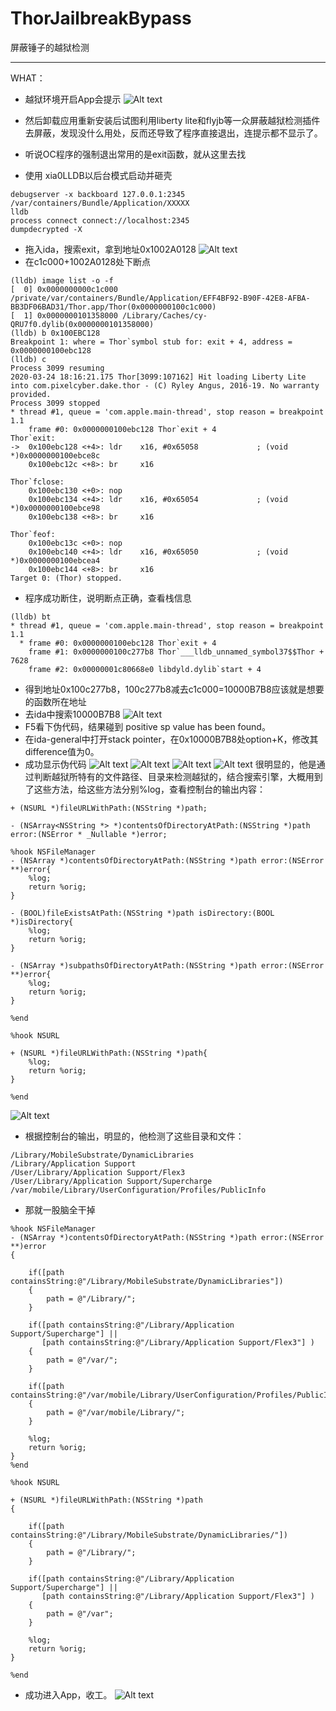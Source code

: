 # ThorJailbreakBypass
屏蔽锤子的越狱检测

---
WHAT：
* 越狱环境开启App会提示
![Alt text](https://github.com/wstclzy2010/ThorJailbreakBypass/blob/master/img/1.png)
* 然后卸载应用重新安装后试图利用liberty lite和flyjb等一众屏蔽越狱检测插件去屏蔽，发现没什么用处，反而还导致了程序直接退出，连提示都不显示了。
* 听说OC程序的强制退出常用的是exit函数，就从这里去找

* 使用 xia0LLDB以后台模式启动并砸壳
```
debugserver -x backboard 127.0.0.1:2345 /var/containers/Bundle/Application/XXXXX
lldb
process connect connect://localhost:2345
dumpdecrypted -X
```
* 拖入ida，搜索exit，拿到地址0x1002A0128
![Alt text](https://github.com/wstclzy2010/ThorJailbreakBypass/blob/master/img/2.png)
* 在c1c000+1002A0128处下断点
```
(lldb) image list -o -f
[  0] 0x0000000000c1c000 /private/var/containers/Bundle/Application/EFF4BF92-B90F-42E8-AFBA-BB3DF06BAD31/Thor.app/Thor(0x0000000100c1c000)
[  1] 0x0000000101358000 /Library/Caches/cy-QRU7f0.dylib(0x0000000101358000)
(lldb) b 0x100EBC128
Breakpoint 1: where = Thor`symbol stub for: exit + 4, address = 0x0000000100ebc128
(lldb) c
Process 3099 resuming
2020-03-24 18:16:21.175 Thor[3099:107162] Hit loading Liberty Lite into com.pixelcyber.dake.thor - (C) Ryley Angus, 2016-19. No warranty provided.
Process 3099 stopped
* thread #1, queue = 'com.apple.main-thread', stop reason = breakpoint 1.1
    frame #0: 0x0000000100ebc128 Thor`exit + 4
Thor`exit:
->  0x100ebc128 <+4>: ldr    x16, #0x65058             ; (void *)0x0000000100ebce8c
    0x100ebc12c <+8>: br     x16

Thor`fclose:
    0x100ebc130 <+0>: nop    
    0x100ebc134 <+4>: ldr    x16, #0x65054             ; (void *)0x0000000100ebce98
    0x100ebc138 <+8>: br     x16

Thor`feof:
    0x100ebc13c <+0>: nop    
    0x100ebc140 <+4>: ldr    x16, #0x65050             ; (void *)0x0000000100ebcea4
    0x100ebc144 <+8>: br     x16
Target 0: (Thor) stopped.
```
* 程序成功断住，说明断点正确，查看栈信息
```
(lldb) bt
* thread #1, queue = 'com.apple.main-thread', stop reason = breakpoint 1.1
  * frame #0: 0x0000000100ebc128 Thor`exit + 4
    frame #1: 0x0000000100c277b8 Thor`___lldb_unnamed_symbol37$$Thor + 7628
    frame #2: 0x00000001c80668e0 libdyld.dylib`start + 4
```
* 得到地址0x100c277b8，100c277b8减去c1c000=10000B7B8应该就是想要的函数所在地址
* 去ida中搜索10000B7B8
![Alt text](https://github.com/wstclzy2010/ThorJailbreakBypass/blob/master/img/3.png)
* F5看下伪代码，结果碰到 positive sp value has been found。
* 在ida-general中打开stack pointer，在0x10000B7B8处option+K，修改其difference值为0。
* 成功显示伪代码
![Alt text](https://github.com/wstclzy2010/ThorJailbreakBypass/blob/master/img/4.png)
![Alt text](https://github.com/wstclzy2010/ThorJailbreakBypass/blob/master/img/5.png)
![Alt text](https://github.com/wstclzy2010/ThorJailbreakBypass/blob/master/img/6.png)
![Alt text](https://github.com/wstclzy2010/ThorJailbreakBypass/blob/master/img/7.png)
很明显的，他是通过判断越狱所特有的文件路径、目录来检测越狱的，结合搜索引擎，大概用到了这些方法，给这些方法分别%log，查看控制台的输出内容：
```
+ (NSURL *)fileURLWithPath:(NSString *)path;

- (NSArray<NSString *> *)contentsOfDirectoryAtPath:(NSString *)path error:(NSError * _Nullable *)error;
```
```
%hook NSFileManager
- (NSArray *)contentsOfDirectoryAtPath:(NSString *)path error:(NSError **)error{
    %log;
    return %orig;
}

- (BOOL)fileExistsAtPath:(NSString *)path isDirectory:(BOOL *)isDirectory{
    %log;
    return %orig;
}

- (NSArray *)subpathsOfDirectoryAtPath:(NSString *)path error:(NSError **)error{
    %log;
    return %orig;
}

%end

%hook NSURL

+ (NSURL *)fileURLWithPath:(NSString *)path{
    %log;
    return %orig;
}

%end
```
![Alt text](https://github.com/wstclzy2010/ThorJailbreakBypass/blob/master/img/8.png)
* 根据控制台的输出，明显的，他检测了这些目录和文件：
```
/Library/MobileSubstrate/DynamicLibraries
/Library/Application Support 
/User/Library/Application Support/Flex3
/User/Library/Application Support/Supercharge
/var/mobile/Library/UserConfiguration/Profiles/PublicInfo
```
* 那就一股脑全干掉
```
%hook NSFileManager
- (NSArray *)contentsOfDirectoryAtPath:(NSString *)path error:(NSError **)error
{
    
    if([path containsString:@"/Library/MobileSubstrate/DynamicLibraries"])
    {
        path = @"/Library/";
    }
    
    if([path containsString:@"/Library/Application Support/Supercharge"] ||
       [path containsString:@"/Library/Application Support/Flex3"] )
    {
        path = @"/var/";
    }

    if([path containsString:@"/var/mobile/Library/UserConfiguration/Profiles/PublicInfo/Flex3Patches.plist"])
    {
        path = @"/var/mobile/Library/";
    }

    %log;
    return %orig;
}
%end

%hook NSURL

+ (NSURL *)fileURLWithPath:(NSString *)path
{

    if([path containsString:@"/Library/MobileSubstrate/DynamicLibraries/"])
    {
        path = @"/Library/";
    }

    if([path containsString:@"/Library/Application Support/Supercharge"] ||
       [path containsString:@"/Library/Application Support/Flex3"] )
    {
        path = @"/var";
    }

    %log;
    return %orig;
}

%end
```
* 成功进入App，收工。
![Alt text](https://github.com/wstclzy2010/ThorJailbreakBypass/blob/master/img/9.png)
